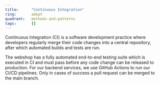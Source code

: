 ```yaml
---
title:      "Continuous Integration"
ring:       adopt
quadrant:   methods-and-patterns
tags:       []
---
```


Continuous Integration (CI) is a software development practice where developers regularly merge their code changes into a central repository, 
after which automated builds and tests are run.

The webshop has a fully automated end-to-end testing suite which is executed in CI and must pass before any code change can be released to production.
For our backend services, we use GitHub Actions to run our CI/CD pipelines. Only in cases of success a pull request can be merged to the main branch.
